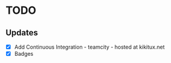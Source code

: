 # TODO

## Updates
- [x] Add Continuous Integration - teamcity - hosted at kikitux.net
- [x] Badges
